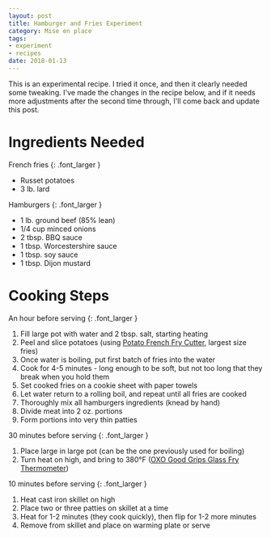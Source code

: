 ```yaml
---
layout: post
title: Hamburger and Fries Experiment
category: Mise en place
tags:
- experiment
- recipes
date: 2018-01-13
---
```


This is an experimental recipe. I tried it once, and then it clearly needed some tweaking. I've made the changes in the recipe below, and if it needs more adjustments after the second time through, I'll come back and update this post.

# Ingredients Needed

French fries
{: .font_larger }

- Russet potatoes
- 3 lb. lard

Hamburgers
{: .font_larger }

- 1 lb. ground beef (85% lean)
- 1/4 cup minced onions
- 2 tbsp. BBQ sauce
- 1 tbsp. Worcestershire sauce
- 1 tbsp. soy sauce
- 1 tbsp. Dijon mustard

# Cooking Steps

An hour before serving
{: .font_larger }

1. Fill large pot with water and 2 tbsp. salt, starting heating
1. Peel and slice potatoes (using [Potato French Fry Cutter][cutter], largest size fries)
1. Once water is boiling, put first batch of fries into the water
1. Cook for 4-5 minutes - long enough to be soft, but not too long that they break when you hold them
1. Set cooked fries on a cookie sheet with paper towels
1. Let water return to a rolling boil, and repeat until all fries are cooked
1. Thoroughly mix all hamburgers ingredients (knead by hand)
1. Divide meat into 2 oz. portions
1. Form portions into very thin patties

30 minutes before serving
{: .font_larger }

1. Place large in large pot (can be the one previously used for boiling)
1. Turn heat on high, and bring to 380&deg;F ([OXO Good Grips Glass Fry Thermometer][temp])

10 minutes before serving
{: .font_larger }

1. Heat cast iron skillet on high
1. Place two or three patties on skillet at a time
1. Heat for 1-2 minutes (they cook quickly), then flip for 1-2 more minutes
1. Remove from skillet and place on warming plate or serve

[cutter]: <https://www.amazon.com/gp/product/B007VU2HR6/>
[temp]: <https://www.amazon.com/gp/product/B00L9X2RZS/>